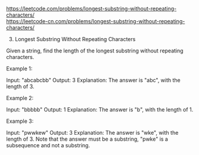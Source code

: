 https://leetcode.com/problems/longest-substring-without-repeating-characters/  
https://leetcode-cn.com/problems/longest-substring-without-repeating-characters/

3. Longest Substring Without Repeating Characters

Given a string, find the length of the longest substring without repeating characters.

Example 1:

  Input: "abcabcbb"
  Output: 3 
  Explanation: The answer is "abc", with the length of 3.
  
Example 2:

  Input: "bbbbb"
  Output: 1
  Explanation: The answer is "b", with the length of 1.

Example 3:

Input: "pwwkew"
  Output: 3
  Explanation: The answer is "wke", with the length of 3. 
               Note that the answer must be a substring, "pwke" is a subsequence and not a substring.